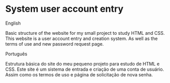 # System user account entry
English

Basic structure of the website for my small project to study HTML and CSS. This website is a user account entry and creation system. As well as the terms of use and new password request page.

Português

Estrutura básica do site do meu pequeno projeto para estudo de HTML e CSS. Este site é um sistema de entrada e criação de uma conta de usuário. Assim como os termos de uso e página de solicitação de nova senha.
